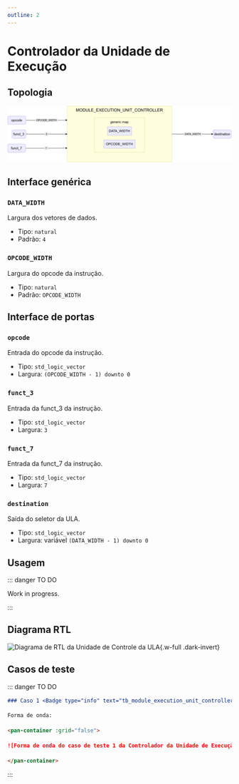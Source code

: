 ```yaml
---
outline: 2
---
```


# Controlador da Unidade de Execução

## Topologia

![alt text](/public/images/reference/report_components/module_execution_unit_controller.drawio.svg)

## Interface genérica

### `DATA_WIDTH` <Badge type="neutral" text="GENERIC" />

Largura dos vetores de dados.

- Tipo: `natural`
- Padrão: `4`

### `OPCODE_WIDTH` <Badge type="neutral" text="GENERIC" />

Largura do opcode da instrução.

- Tipo: `natural`
- Padrão: `OPCODE_WIDTH`

## Interface de portas

### `opcode` <Badge type="success" text="INPUT" />

Entrada do opcode da instrução.

- Tipo: `std_logic_vector`
- Largura: `(OPCODE_WIDTH - 1) downto 0`

### `funct_3` <Badge type="success" text="INPUT" />

Entrada da funct_3 da instrução.

- Tipo: `std_logic_vector`
- Largura: `3`

### `funct_7` <Badge type="success" text="INPUT" />

Entrada da funct_7 da instrução.

- Tipo: `std_logic_vector`
- Largura: `7`

### `destination` <Badge type="danger" text="OUTPUT" />

Saída do seletor da ULA.

- Tipo: `std_logic_vector`
- Largura: variável `(DATA_WIDTH - 1) downto 0`

## Usagem

::: danger TO DO

Work in progress.

:::

## Diagrama RTL

<pan-container>

![Diagrama de RTL da Unidade de Controle da ULA](/images/reference/entities/module_execution_unit_controller_netlist.svg){.w-full .dark-invert}

</pan-container>

## Casos de teste

::: danger TO DO

```md
### Caso 1 <Badge type="info" text="tb_module_execution_unit_controller_case_1" />

Forma de onda:

<pan-container :grid="false">

![Forma de onda do caso de teste 1 da Controlador da Unidade de Execução](/images/reference/entities/tb_module_execution_unit_controller_case_1.svg){.w-full .dark-invert}

</pan-container>

```

:::
